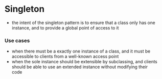 # Singleton
- the intent of the singleton pattern is to ensure that a class only has one instance, and to provide a global point of access to it

### Use cases
- when there must be a exactly one instance of a class, and it must be accessible to clients from a well-known access point
- when the sole instance should be extensible by subclassing, and clients should be able to use an extended instance without modifying their code